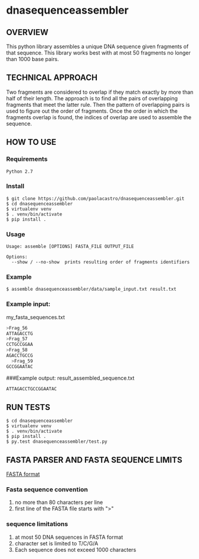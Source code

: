 # dnasequenceassembler

## OVERVIEW

This python library assembles a unique DNA sequence given fragments of that sequence.
This library works best with at most 50 fragments no longer than 1000 base pairs.

## TECHNICAL APPROACH

Two fragments are considered to overlap if they match exactly by more than half of their length. The approach is to find all the pairs of overlapping fragments that meet the latter rule. Then the pattern of overlapping pairs is used to figure out the order of fragments. Once the order in which the fragments overlap is found, the indices of overlap are used to assemble the sequence.

## HOW TO USE

### Requirements

```
Python 2.7
```

### Install

```shell
$ git clone https://github.com/paolacastro/dnasequenceassembler.git
$ cd dnasequenceassembler
$ virtualenv venv
$ . venv/bin/activate
$ pip install .
```

### Usage

```shell
Usage: assemble [OPTIONS] FASTA_FILE OUTPUT_FILE

Options:
  --show / --no-show  prints resulting order of fragments identifiers
```

### Example

```shell
$ assemble dnasequenceassembler/data/sample_input.txt result.txt
```

### Example input:
my_fasta_sequences.txt
```python
>Frag_56
ATTAGACCTG
>Frag_57
CCTGCCGGAA
>Frag_58
AGACCTGCCG
  >Frag_59
GCCGGAATAC
```

###Example output:
result_assembled_sequence.txt
```python
ATTAGACCTGCCGGAATAC
```

## RUN TESTS

```shell
$ cd dnasequenceassembler
$ virtualenv venv
$ . venv/bin/activate
$ pip install .
$ py.test dnasequenceassembler/test.py
```

## FASTA PARSER AND FASTA SEQUENCE LIMITS
[FASTA format](https://en.wikipedia.org/wiki/FASTA_format)

### Fasta sequence convention
1. no more than 80 characters per line
2. first line of the FASTA file starts with ">"

### sequence limitations

1. at most 50 DNA sequences in FASTA format
2. character set is limited to T/C/G/A
3. Each sequence does not exceed 1000 characters
